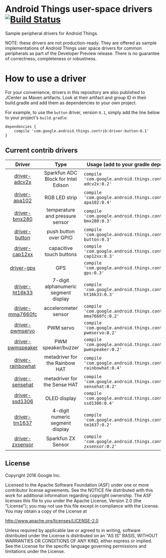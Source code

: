 Android Things user-space drivers [![Build Status](https://travis-ci.org/androidthings/contrib-drivers.svg?branch=master)](https://travis-ci.org/androidthings/contrib-drivers) 
=================================

Sample peripheral drivers for Android Things.

NOTE: these drivers are not production-ready. They are offered as sample
implementations of Android Things user space drivers for common peripherals
as part of the Developer Preview release. There is no guarantee
of correctness, completeness or robustness.


How to use a driver
===================

For your convenience, drivers in this repository are also published to JCenter
as Maven artifacts. Look at their artifact and group ID in their build.gradle
and add them as dependencies to your own project.

For example, to use the `button` driver, version `0.1`, simply add the line
below to your project's `build.gradle`:


```
dependencies {
    compile 'com.google.android.things.contrib:driver-button:0.1'
}
```


Current contrib drivers
-----------------------

<!-- DRIVER_LIST_START -->
Driver | Type | Usage (add to your gradle dependencies) | Note
:---:|:---:| --- | ---
[driver-adcv2x](adcv2x) | Sparkfun ADC Block for Intel Edison | `compile 'com.google.android.things.contrib:driver-adcv2x:0.2'` | [sample](https://github.com/androidthings/drivers-samples/tree/master/adcv2x) [changelog](adcv2x/CHANGELOG.md)
[driver-apa102](apa102) | RGB LED strip | `compile 'com.google.android.things.contrib:driver-apa102:0.4'` | [sample](https://github.com/androidthings/drivers-samples/tree/master/apa102) [changelog](apa102/CHANGELOG.md)
[driver-bmx280](bmx280) | temperature and pressure sensor | `compile 'com.google.android.things.contrib:driver-bmx280:0.3'` | [sample](https://github.com/androidthings/drivers-samples/tree/master/bmx280) [changelog](bmx280/CHANGELOG.md)
[driver-button](button) | push button over GPIO | `compile 'com.google.android.things.contrib:driver-button:0.3'` | [sample](https://github.com/androidthings/sample-button) [changelog](button/CHANGELOG.md)
[driver-cap12xx](cap12xx) | capacitive touch buttons | `compile 'com.google.android.things.contrib:driver-cap12xx:0.3'` | [sample](https://github.com/androidthings/drivers-samples/tree/master/cap12xx) [changelog](cap12xx/CHANGELOG.md)
[driver-gps](gps) | GPS | `compile 'com.google.android.things.contrib:driver-gps:0.3'` | [sample](https://github.com/androidthings/drivers-samples/tree/master/gps) [changelog](gps/CHANGELOG.md)
[driver-ht16k33](ht16k33) | 7-digit alphanumeric segment display | `compile 'com.google.android.things.contrib:driver-ht16k33:0.3'` | [sample](https://github.com/androidthings/drivers-samples/tree/master/ht16k33) [changelog](ht16k33/CHANGELOG.md)
[driver-mma7660fc](mma7660fc) | accelerometer sensor | `compile 'com.google.android.things.contrib:driver-mma7660fc:0.2'` | [sample](https://github.com/androidthings/drivers-samples/tree/master/mma7660fc) [changelog](mma7660fc/CHANGELOG.md)
[driver-pwmservo](pwmservo) | PWM servo | `compile 'com.google.android.things.contrib:driver-pwmservo:0.2'` | [sample](https://github.com/androidthings/drivers-samples/tree/master/pwmservo) [changelog](pwmservo/CHANGELOG.md)
[driver-pwmspeaker](pwmspeaker) | PWM speaker/buzzer | `compile 'com.google.android.things.contrib:driver-pwmspeaker:0.2'` | [sample](https://github.com/androidthings/drivers-samples/tree/master/pwmspeaker) [changelog](pwmspeaker/CHANGELOG.md)
[driver-rainbowhat](rainbowhat) | metadriver for the Rainbow HAT | `compile 'com.google.android.things.contrib:driver-rainbowhat:0.4'` | [sample](https://github.com/androidthings/weatherstation) [changelog](rainbowhat/CHANGELOG.md)
[driver-sensehat](sensehat) | metadriver for the Sense HAT | `compile 'com.google.android.things.contrib:driver-sensehat:0.2'` | [sample](https://github.com/androidthings/drivers-samples/tree/master/sensehat) [changelog](sensehat/CHANGELOG.md)
[driver-ssd1306](ssd1306) | OLED display | `compile 'com.google.android.things.contrib:driver-ssd1306:0.4'` | [sample](https://github.com/androidthings/drivers-samples/tree/master/ssd1306) [changelog](ssd1306/CHANGELOG.md)
[driver-tm1637](tm1637) | 4-digit numeric segment display | `compile 'com.google.android.things.contrib:driver-tm1637:0.2'` | [sample](https://github.com/androidthings/drivers-samples/tree/master/tm1637) [changelog](tm1637/CHANGELOG.md)
[driver-zxsensor](zxsensor) | Sparkfun ZX Sensor | `compile 'com.google.android.things.contrib:driver-zxsensor:0.2'` | [sample](https://github.com/androidthings/drivers-samples/tree/master/zxsensor) [changelog](zxsensor/CHANGELOG.md)

<!-- DRIVER_LIST_END -->

License
-------

Copyright 2016 Google Inc.

Licensed to the Apache Software Foundation (ASF) under one or more contributor
license agreements.  See the NOTICE file distributed with this work for
additional information regarding copyright ownership.  The ASF licenses this
file to you under the Apache License, Version 2.0 (the "License"); you may not
use this file except in compliance with the License.  You may obtain a copy of
the License at

  http://www.apache.org/licenses/LICENSE-2.0

Unless required by applicable law or agreed to in writing, software
distributed under the License is distributed on an "AS IS" BASIS, WITHOUT
WARRANTIES OR CONDITIONS OF ANY KIND, either express or implied.  See the
License for the specific language governing permissions and limitations under
the License.
